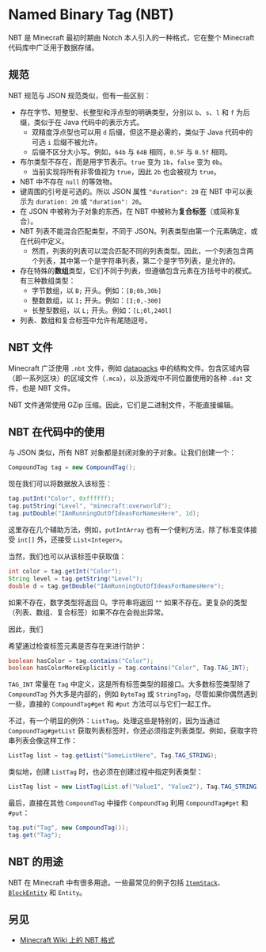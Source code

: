 # Named Binary Tag (NBT)

NBT 是 Minecraft 最初时期由 Notch 本人引入的一种格式，它在整个 Minecraft 代码库中广泛用于数据存储。

## 规范

NBT 规范与 JSON 规范类似，但有一些区别：

- 存在字节、短整型、长整型和浮点型的明确类型，分别以 `b`、`s`、`l` 和 `f` 为后缀，类似于在 Java 代码中的表示方式。
  - 双精度浮点型也可以用 `d` 后缀，但这不是必需的，类似于 Java 代码中的可选 `i` 后缀不被允许。
  - 后缀不区分大小写。例如，`64b` 与 `64B` 相同，`0.5F` 与 `0.5f` 相同。
- 布尔类型不存在，而是用字节表示。`true` 变为 `1b`，`false` 变为 `0b`。
  - 当前实现将所有非零值视为 `true`，因此 `2b` 也会被视为 `true`。
- NBT 中不存在 `null` 的等效物。
- 键周围的引号是可选的。所以 JSON 属性 `"duration": 20` 在 NBT 中可以表示为 `duration: 20` 或 `"duration": 20`。
- 在 JSON 中被称为子对象的东西，在 NBT 中被称为**复合标签**（或简称复合）。
- NBT 列表不能混合匹配类型，不同于 JSON。列表类型由第一个元素确定，或在代码中定义。
  - 然而，列表的列表可以混合匹配不同的列表类型。因此，一个列表包含两个列表，其中第一个是字符串列表，第二个是字节列表，是允许的。
- 存在特殊的**数组**类型，它们不同于列表，但遵循包含元素在方括号中的模式。有三种数组类型：
  - 字节数组，以 `B;` 开头。例如：`[B;0b,30b]`
  - 整数数组，以 `I;` 开头。例如：`[I;0,-300]`
  - 长整型数组，以 `L;` 开头。例如：`[L;0l,240l]`
- 列表、数组和复合标签中允许有尾随逗号。

## NBT 文件

Minecraft 广泛使用 `.nbt` 文件，例如 [datapacks][datapack] 中的结构文件。包含区域内容（即一系列区块）的区域文件（`.mca`），以及游戏中不同位置使用的各种 `.dat` 文件，也是 NBT 文件。

NBT 文件通常使用 GZip 压缩。因此，它们是二进制文件，不能直接编辑。

## NBT 在代码中的使用

与 JSON 类似，所有 NBT 对象都是封闭对象的子对象。让我们创建一个：

```java
CompoundTag tag = new CompoundTag();
```

现在我们可以将数据放入该标签：

```java
tag.putInt("Color", 0xffffff);
tag.putString("Level", "minecraft:overworld");
tag.putDouble("IAmRunningOutOfIdeasForNamesHere", 1d);
```

这里存在几个辅助方法，例如，`putIntArray` 也有一个便利方法，除了标准变体接受 `int[]` 外，还接受 `List<Integer>`。

当然，我们也可以从该标签中获取值：

```java
int color = tag.getInt("Color");
String level = tag.getString("Level");
double d = tag.getDouble("IAmRunningOutOfIdeasForNamesHere");
```

如果不存在，数字类型将返回 0。字符串将返回 `""` 如果不存在。更复杂的类型（列表、数组、复合标签）如果不存在会抛出异常。

因此，我们

希望通过检查标签元素是否存在来进行防护：

```java
boolean hasColor = tag.contains("Color");
boolean hasColorMoreExplicitly = tag.contains("Color", Tag.TAG_INT);
```

`TAG_INT` 常量在 `Tag` 中定义，这是所有标签类型的超接口。大多数标签类型除了 `CompoundTag` 外大多是内部的，例如 `ByteTag` 或 `StringTag`，尽管如果你偶然遇到一些，直接的 `CompoundTag#get` 和 `#put` 方法可以与它们一起工作。

不过，有一个明显的例外：`ListTag`。处理这些是特别的，因为当通过 `CompoundTag#getList` 获取列表标签时，你还必须指定列表类型。例如，获取字符串列表会像这样工作：

```java
ListTag list = tag.getList("SomeListHere", Tag.TAG_STRING);
```

类似地，创建 `ListTag` 时，也必须在创建过程中指定列表类型：

```java
ListTag list = new ListTag(List.of("Value1", "Value2"), Tag.TAG_STRING);
```

最后，直接在其他 `CompoundTag` 中操作 `CompoundTag` 利用 `CompoundTag#get` 和 `#put`：

```java
tag.put("Tag", new CompoundTag());
tag.get("Tag");
```

## NBT 的用途

NBT 在 Minecraft 中有很多用途。一些最常见的例子包括 [`ItemStack`][itemstack]、[`BlockEntity`][blockentity] 和 `Entity`。

## 另见

- [Minecraft Wiki 上的 NBT 格式][nbtwiki]

[blockentity]: ../blockentities/index.md
[datapack]: ../resources/server/index.md
[itemstack]: ../items/index.md#itemstacks
[nbtwiki]: https://minecraft.wiki/w/NBT_format
